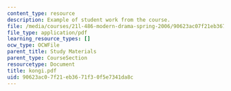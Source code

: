 ```yaml
---
content_type: resource
description: Example of student work from the course.
file: /media/courses/21l-486-modern-drama-spring-2006/90623ac07f21eb3671f30f5e7341da8c_kongi.pdf
file_type: application/pdf
learning_resource_types: []
ocw_type: OCWFile
parent_title: Study Materials
parent_type: CourseSection
resourcetype: Document
title: kongi.pdf
uid: 90623ac0-7f21-eb36-71f3-0f5e7341da8c
---
```

